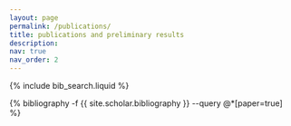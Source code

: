 ```yaml
---
layout: page
permalink: /publications/
title: publications and preliminary results
description:
nav: true
nav_order: 2
---
```


<!-- _pages/publications.md -->

<!-- Bibsearch Feature -->

{% include bib_search.liquid %}

<div class="publications">

{% bibliography -f {{ site.scholar.bibliography }} --query @*[paper=true] %}
<!-- {% bibliography -f {{ site.scholar.bibliography }} -q @[paper=true] %} -->

</div>
